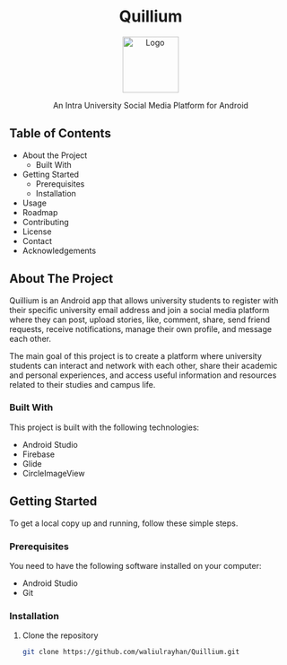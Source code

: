 <h1 align="center">Quillium</h1>
<p align="center">
  <img src="logo.png" alt="Logo" width="100" height="100">
</p>
<p align="center">
  An Intra University Social Media Platform for Android
</p>

## Table of Contents

- About the Project
  - Built With
- Getting Started
  - Prerequisites
  - Installation
- Usage
- Roadmap
- Contributing
- License
- Contact
- Acknowledgements

## About The Project

Quillium is an Android app that allows university students to register with their specific university email address and join a social media platform where they can post, upload stories, like, comment, share, send friend requests, receive notifications, manage their own profile, and message each other.

The main goal of this project is to create a platform where university students can interact and network with each other, share their academic and personal experiences, and access useful information and resources related to their studies and campus life.

### Built With

This project is built with the following technologies:

- Android Studio
- Firebase
- Glide
- CircleImageView

## Getting Started

To get a local copy up and running, follow these simple steps.

### Prerequisites

You need to have the following software installed on your computer:

- Android Studio
- Git

### Installation

1. Clone the repository
   ```sh
   git clone https://github.com/waliulrayhan/Quillium.git
